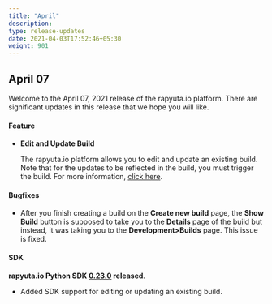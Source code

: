 ```yaml
---
title: "April"
description:
type: release-updates
date: 2021-04-03T17:52:46+05:30
weight: 901
---
```

 
 
## April 07
Welcome to the April 07, 2021 release of the rapyuta.io platform. There
are significant updates in this release that we hope you will like.
 
#### Feature
 
* **Edit and Update Build**
 
    The rapyuta.io platform allows you to edit and update an existing build. Note that for the updates to be reflected in the build, you must trigger the build. For more information, [click here](/3_how-tos/33_software-development/331_create-builds/#updating-the-build).
 
#### Bugfixes
* After you finish creating a build on the **Create new build** page, the **Show Build** button is supposed to take you to the **Details** page of the build but instead, it was taking you to the **Development>Builds** page. This issue is fixed.
 
 
#### SDK
 
**rapyuta.io Python SDK [0.23.0](/3_how-tos/35_tooling_and_debugging/rapyuta-io-python-sdk/#installation) released**.
 
* Added SDK support for editing or updating an existing build.
 
 
 
 
 

